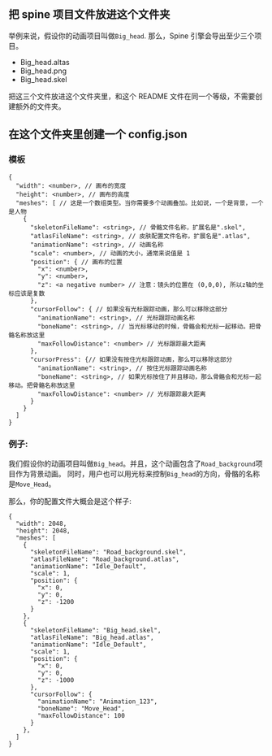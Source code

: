 ## 把 spine 项目文件放进这个文件夹

举例来说，假设你的动画项目叫做`Big_head`. 那么，Spine 引擎会导出至少三个项目。

- Big_head.altas
- Big_head.png
- Big_head.skel

把这三个文件放进这个文件夹里，和这个 README 文件在同一个等级，不需要创建额外的文件夹。

## 在这个文件夹里创建一个 config.json

### 模板

```
{
  "width": <number>, // 画布的宽度
  "height": <number>, // 画布的高度
  "meshes": [ // 这是一个数组类型。当你需要多个动画叠加。比如说，一个是背景，一个是人物
    {
      "skeletonFileName": <string>, // 骨骼文件名称，扩展名是".skel",
      "atlasFileName": <string>, // 皮肤配置文件名称，扩展名是".atlas",
      "animationName": <string>, // 动画名称
      "scale": <number>, // 动画的大小，通常来说值是 1
      "position": { // 画布的位置
        "x": <number>,
        "y": <number>,
        "z": <a negative number> // 注意：镜头的位置在 (0,0,0), 所以z轴的坐标应该是复数
      },
      "cursorFollow": { // 如果没有光标跟踪动画，那么可以移除这部分
        "animationName": <string>, // 光标跟踪动画名称
        "boneName": <string>, // 当光标移动的时候，骨骼会和光标一起移动。把骨骼名称放这里
        "maxFollowDistance": <number> // 光标跟踪最大距离
      },
      "cursorPress": {// 如果没有按住光标跟踪动画，那么可以移除这部分
        "animationName": <string>, // 按住光标跟踪动画名称
        "boneName": <string>, // 如果光标按住了并且移动，那么骨骼会和光标一起移动。把骨骼名称放这里
        "maxFollowDistance": <number> // 光标跟踪最大距离
      }
    }
  ]
}
```

### 例子:

我们假设你的动画项目叫做`Big_head`。并且，这个动画包含了`Road_background`项目作为背景动画。
同时，用户也可以用光标来控制`Big_head`的方向，骨骼的名称是`Move_Head`。

那么，你的配置文件大概会是这个样子:

```
{
  "width": 2048,
  "height": 2048,
  "meshes": [
    {
      "skeletonFileName": "Road_background.skel",
      "atlasFileName": "Road_background.atlas",
      "animationName": "Idle_Default",
      "scale": 1,
      "position": {
        "x": 0,
        "y": 0,
        "z": -1200
      }
    },
    {
      "skeletonFileName": "Big_head.skel",
      "atlasFileName": "Big_head.atlas",
      "animationName": "Idle_Default",
      "scale": 1,
      "position": {
        "x": 0,
        "y": 0,
        "z": -1000
      },
      "cursorFollow": {
        "animationName": "Animation_123",
        "boneName": "Move_Head",
        "maxFollowDistance": 100
      }
    },
  ]
}

```
